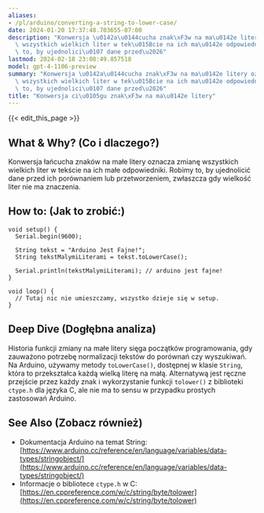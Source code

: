 ```yaml
---
aliases:
- /pl/arduino/converting-a-string-to-lower-case/
date: 2024-01-20 17:37:48.703655-07:00
description: "Konwersja \u0142a\u0144cucha znak\xF3w na ma\u0142e litery oznacza zmian\u0119\
  \ wszystkich wielkich liter w tek\u015Bcie na ich ma\u0142e odpowiedniki. Robimy\
  \ to, by ujednolici\u0107 dane przed\u2026"
lastmod: 2024-02-18 23:08:49.857518
model: gpt-4-1106-preview
summary: "Konwersja \u0142a\u0144cucha znak\xF3w na ma\u0142e litery oznacza zmian\u0119\
  \ wszystkich wielkich liter w tek\u015Bcie na ich ma\u0142e odpowiedniki. Robimy\
  \ to, by ujednolici\u0107 dane przed\u2026"
title: "Konwersja ci\u0105gu znak\xF3w na ma\u0142e litery"
---
```


{{< edit_this_page >}}

## What & Why? (Co i dlaczego?)
Konwersja łańcucha znaków na małe litery oznacza zmianę wszystkich wielkich liter w tekście na ich małe odpowiedniki. Robimy to, by ujednolicić dane przed ich porównaniem lub przetworzeniem, zwłaszcza gdy wielkość liter nie ma znaczenia.

## How to: (Jak to zrobić:)
```Arduino
void setup() {
  Serial.begin(9600);
  
  String tekst = "Arduino Jest Fajne!";
  String tekstMalymiLiterami = tekst.toLowerCase();

  Serial.println(tekstMalymiLiterami); // arduino jest fajne!
}

void loop() {
  // Tutaj nic nie umieszczamy, wszystko dzieje się w setup.
}
```

## Deep Dive (Dogłębna analiza)
Historia funkcji zmiany na małe litery sięga początków programowania, gdy zauważono potrzebę normalizacji tekstów do porównań czy wyszukiwań. Na Arduino, używamy metody `toLowerCase()`, dostępnej w klasie `String`, która to przekształca każdą wielką literę na małą. Alternatywą jest ręczne przejście przez każdy znak i wykorzystanie funkcji `tolower()` z biblioteki `ctype.h` dla języka C, ale nie ma to sensu w przypadku prostych zastosowań Arduino.

## See Also (Zobacz również)
- Dokumentacja Arduino na temat String: [https://www.arduino.cc/reference/en/language/variables/data-types/stringobject/](https://www.arduino.cc/reference/en/language/variables/data-types/stringobject/)
- Informacje o bibliotece `ctype.h` w C: [https://en.cppreference.com/w/c/string/byte/tolower](https://en.cppreference.com/w/c/string/byte/tolower)
